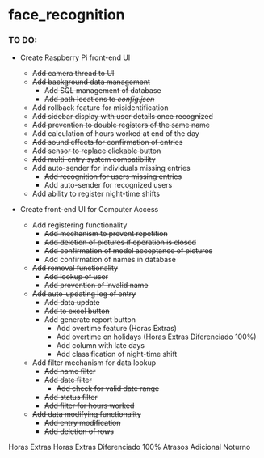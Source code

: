 # face_recognition

### TO DO:
- Create Raspberry Pi front-end UI
	- ~~Add camera thread to UI~~
	- ~~Add background data management~~
		- ~~Add SQL management of database~~
		- ~~Add path locations to *config.json*~~
	- ~~Add rollback feature for misidentification~~
	- ~~Add sidebar display with user details once recognized~~
	- ~~Add prevention to double registers of the same name~~
	- ~~Add calculation of hours worked at end of the day~~
	- ~~Add sound effects for confirmation of entries~~
	- ~~Add sensor to replace clickable button~~
	- ~~Add multi-entry system compatibility~~
	- Add auto-sender for individuals missing entries
		- ~~Add recognition for users missing entries~~
		- Add auto-sender for recognized users
	- Add ability to register night-time shifts

- Create front-end UI for Computer Access
	- Add registering functionality
		- ~~Add mechanism to prevent repetition~~
		- ~~Add deletion of pictures if operation is closed~~
		- ~~Add confirmation of model acceptance of pictures~~
		- Add confirmation of names in database
	- ~~Add removal functionality~~
		- ~~Add lookup of user~~
		- ~~Add prevention of invalid name~~
	- ~~Add auto-updating log of entry~~
		- ~~Add data update~~
		- ~~Add to excel button~~
		- ~~Add generate report button~~
			- Add overtime feature (Horas Extras)
			- Add overtime on holidays (Horas Extras Diferenciado 100%)
			- Add column with late days
			- Add classification of night-time shift
	- ~~Add filter mechanism for data lookup~~
		- ~~Add name filter~~
		- ~~Add date filter~~
			- ~~Add check for valid date range~~
		- ~~Add status filter~~
		- ~~Add filter for hours worked~~
	- ~~Add data modifying functionality~~
		- ~~Add entry modification~~
		- ~~Add deletion of rows~~


Horas Extras
Horas Extras Diferenciado 100%
Atrasos
Adicional Noturno